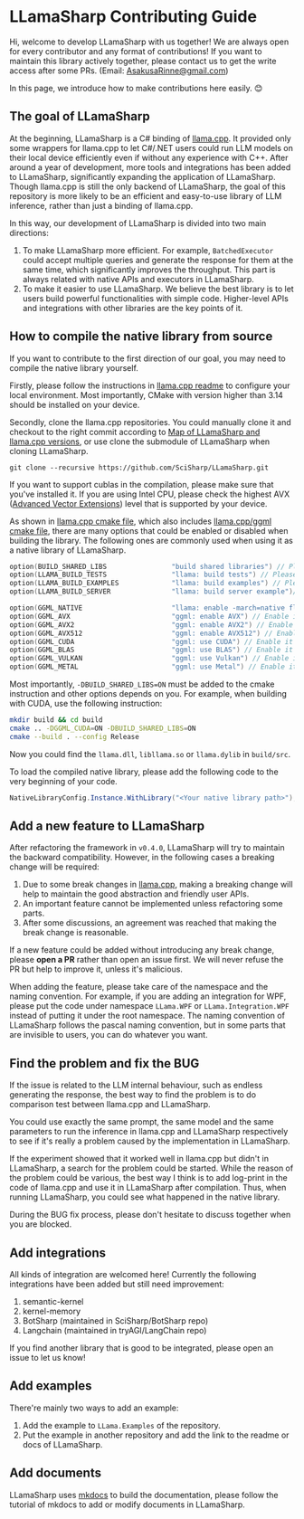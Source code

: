 # LLamaSharp Contributing Guide

Hi, welcome to develop LLamaSharp with us together! We are always open for every contributor and any format of contributions! If you want to maintain this library actively together, please contact us to get the write access after some PRs. (Email: AsakusaRinne@gmail.com)

In this page, we introduce how to make contributions here easily. 😊

## The goal of LLamaSharp

At the beginning, LLamaSharp is a C# binding of [llama.cpp](https://github.com/ggerganov/llama.cpp). It provided only some wrappers for llama.cpp to let C#/.NET users could run LLM models on their local device efficiently even if without any experience with C++. After around a year of development, more tools and integrations has been added to LLamaSharp, significantly expanding the application of LLamaSharp. Though llama.cpp is still the only backend of LLamaSharp, the goal of this repository is more likely to be an efficient and easy-to-use library of LLM inference, rather than just a binding of llama.cpp.

In this way, our development of LLamaSharp is divided into two main directions:

1. To make LLamaSharp more efficient. For example, `BatchedExecutor` could accept multiple queries and generate the response for them at the same time, which significantly improves the throughput. This part is always related with native APIs and executors in LLamaSharp.
2. To make it easier to use LLamaSharp. We believe the best library is to let users build powerful functionalities with simple code. Higher-level APIs and integrations with other libraries are the key points of it.


## How to compile the native library from source

If you want to contribute to the first direction of our goal, you may need to compile the native library yourself.

Firstly, please follow the instructions in [llama.cpp readme](https://github.com/ggerganov/llama.cpp#build) to configure your local environment. Most importantly, CMake with version higher than 3.14 should be installed on your device.

Secondly, clone the llama.cpp repositories. You could manually clone it and checkout to the right commit according to [Map of LLamaSharp and llama.cpp versions](https://github.com/SciSharp/LLamaSharp?tab=readme-ov-file#map-of-llamasharp-and-llama.cpp-versions), or use clone the submodule of LLamaSharp when cloning LLamaSharp.

```shell
git clone --recursive https://github.com/SciSharp/LLamaSharp.git
```

If you want to support cublas in the compilation, please make sure that you've installed it. If you are using Intel CPU, please check the highest AVX ([Advanced Vector Extensions](https://en.wikipedia.org/wiki/Advanced_Vector_Extensions)) level that is supported by your device.

As shown in [llama.cpp cmake file](https://github.com/ggerganov/llama.cpp/blob/master/CMakeLists.txt), which also includes [llama.cpp/ggml cmake file](https://github.com/ggerganov/llama.cpp/blob/master/ggml/CMakeLists.txt), there are many options that could be enabled or disabled when building the library. The following ones are commonly used when using it as a native library of LLamaSharp.

```cpp
option(BUILD_SHARED_LIBS                "build shared libraries") // Please always enable it 
option(LLAMA_BUILD_TESTS                "llama: build tests") // Please disable it.
option(LLAMA_BUILD_EXAMPLES             "llama: build examples") // Please disable it.
option(LLAMA_BUILD_SERVER               "llama: build server example")// Please disable it.

option(GGML_NATIVE                      "llama: enable -march=native flag") // Could be disabled
option(GGML_AVX                         "ggml: enable AVX") // Enable it if the highest supported avx level is AVX
option(GGML_AVX2                        "ggml: enable AVX2") // Enable it if the highest supported avx level is AVX2
option(GGML_AVX512                      "ggml: enable AVX512") // Enable it if the highest supported avx level is AVX512
option(GGML_CUDA                        "ggml: use CUDA") // Enable it if you have CUDA device
option(GGML_BLAS                        "ggml: use BLAS") // Enable it if you want to use BLAS library to acclerate the computation on CPU
option(GGML_VULKAN                      "ggml: use Vulkan") // Enable it if you have a device with Vulkan support
option(GGML_METAL                       "ggml: use Metal") // Enable it if you are using a MAC with Metal device.
```

Most importantly, `-DBUILD_SHARED_LIBS=ON` must be added to the cmake instruction and other options depends on you. For example, when building with CUDA, use the following instruction:

```bash
mkdir build && cd build
cmake .. -DGGML_CUDA=ON -DBUILD_SHARED_LIBS=ON
cmake --build . --config Release
```

Now you could find the `llama.dll`, `libllama.so` or `llama.dylib` in `build/src`. 

To load the compiled native library, please add the following code to the very beginning of your code.

```cs
NativeLibraryConfig.Instance.WithLibrary("<Your native library path>");
```


## Add a new feature to LLamaSharp

After refactoring the framework in `v0.4.0`, LLamaSharp will try to maintain the backward compatibility. However, in the following cases a breaking change will be required:

1. Due to some break changes in [llama.cpp](https://github.com/ggerganov/llama.cpp), making a breaking change will help to maintain the good abstraction and friendly user APIs.
2. An important feature cannot be implemented unless refactoring some parts.
3. After some discussions, an agreement was reached that making the break change is reasonable.

If a new feature could be added without introducing any break change, please **open a PR** rather than open an issue first. We will never refuse the PR but help to improve it, unless it's malicious.

When adding the feature, please take care of the namespace and the naming convention. For example, if you are adding an integration for WPF, please put the code under namespace `LLama.WPF` or `LLama.Integration.WPF` instead of putting it under the root namespace. The naming convention of LLamaSharp follows the pascal naming convention, but in some parts that are invisible to users, you can do whatever you want.

## Find the problem and fix the BUG

If the issue is related to the LLM internal behaviour, such as endless generating the response, the best way to find the problem is to do comparison test between llama.cpp and LLamaSharp.

You could use exactly the same prompt, the same model and the same parameters to run the inference in llama.cpp and LLamaSharp respectively to see if it's really a problem caused by the implementation in LLamaSharp.

If the experiment showed that it worked well in llama.cpp but didn't in LLamaSharp, a search for the problem could be started. While the reason of the problem could be various, the best way I think is to add log-print in the code of llama.cpp and use it in LLamaSharp after compilation. Thus, when running LLamaSharp, you could see what happened in the native library.

During the BUG fix process, please don't hesitate to discuss together when you are blocked.

## Add integrations

All kinds of integration are welcomed here! Currently the following integrations have been added but still need improvement:

1. semantic-kernel
2. kernel-memory
3. BotSharp (maintained in SciSharp/BotSharp repo)
4. Langchain (maintained in tryAGI/LangChain repo)

If you find another library that is good to be integrated, please open an issue to let us know!


## Add examples

There're mainly two ways to add an example:

1. Add the example to `LLama.Examples` of the repository.
2. Put the example in another repository and add the link to the readme or docs of LLamaSharp.

## Add documents

LLamaSharp uses [mkdocs](https://github.com/mkdocs/mkdocs) to build the documentation, please follow the tutorial of mkdocs to add or modify documents in LLamaSharp.
